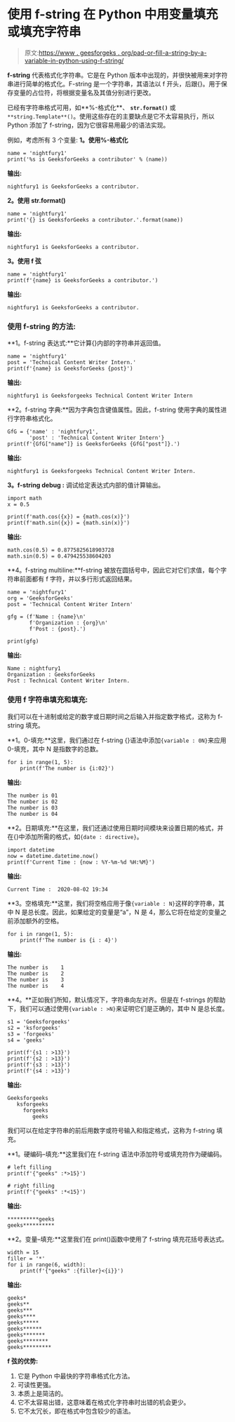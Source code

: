 # 使用 f-string 在 Python 中用变量填充或填充字符串

> 原文:[https://www . geesforgeks . org/pad-or-fill-a-string-by-a-variable-in-python-using-f-string/](https://www.geeksforgeeks.org/pad-or-fill-a-string-by-a-variable-in-python-using-f-string/)

**f-string** 代表格式化字符串。它是在 Python 版本中出现的，并很快被用来对字符串进行简单的格式化。F-string 是一个字符串，其语法以 f 开头，后跟{}。用于保存变量的占位符，将根据变量名及其值分别进行更改。

已经有字符串格式可用，如**%-格式化**、 **`str.format()`** 或`**string.Template**()`。使用这些存在的主要缺点是它不太容易执行，所以 Python 添加了 f-string，因为它很容易用最少的语法实现。

例如，考虑所有 3 个变量:
**1。使用%-格式化**

```
name = 'nightfury1'
print('%s is GeeksforGeeks a contributor' % (name))
```

**输出:**

```
nightfury1 is GeeksforGeeks a contributor.
```

**2。使用 str.format()**

```
name = 'nightfury1'
print('{} is GeeksforGeeks a contributor.'.format(name))
```

**输出:**

```
nightfury1 is GeeksforGeeks a contributor.
```

**3。使用 f 弦**

```
name = 'nightfury1'
print(f'{name} is GeeksforGeeks a contributor.')
```

**输出:**

```
nightfury1 is GeeksforGeeks a contributor.
```

### 使用 f-string 的方法:

**1。f-string 表达式:**它计算{}内部的字符串并返回值。

```
name = 'nightfury1'
post = 'Technical Content Writer Intern.'
print(f'{name} is GeeksforGeeks {post}')
```

**输出:**

```
nightfury1 is Geeksforgeeks Technical Content Writer Intern
```

**2。f-string 字典:**因为字典包含键值属性。因此，f-string 使用字典的属性进行字符串格式化。

```
GfG = {'name' : 'nightfury1',
       'post' : 'Technical Content Writer Intern'}
print(f'{GfG["name"]} is GeeksforGeeks {GfG["post"]}.')
```

**输出:**

```
nightfury1 is Geeksforgeeks Technical Content Writer Intern.
```

**3。f-string debug :** 调试给定表达式内部的值计算输出。

```
import math
x = 0.5

print(f'math.cos({x}) = {math.cos(x)}')
print(f'math.sin({x}) = {math.sin(x)}')
```

**输出:**

```
math.cos(0.5) = 0.8775825618903728
math.sin(0.5) = 0.479425538604203

```

**4。f-string multiline:**f-string 被放在圆括号中，因此它对它们求值，每个字符串前面都有 f 字符，并以多行形式返回结果。

```
name = 'nightfury1'
org = 'GeeksforGeeks'
post = 'Technical Content Writer Intern'

gfg = (f'Name : {name}\n'
       f'Organization : {org}\n'
       f'Post : {post}.')

print(gfg)
```

**输出:**

```
Name : nightfury1
Organization : GeeksforGeeks
Post : Technical Content Writer Intern.

```

### 使用 f 字符串填充和填充:

我们可以在十进制或给定的数字或日期时间之后输入并指定数字格式，这称为 f-string 填充。

**1。0-填充:**这里，我们通过在 f-string {}语法中添加`{variable : 0N}`来应用 0-填充，其中 N 是指数字的总数。

```
for i in range(1, 5):
    print(f'The number is {i:02}')
```

**输出:**

```
The number is 01
The number is 02
The number is 03
The number is 04

```

**2。日期填充:**在这里，我们还通过使用日期时间模块来设置日期的格式，并在{}中添加所需的格式，如`{date : directive}`。

```
import datetime
now = datetime.datetime.now()
print(f'Current Time : {now : %Y-%m-%d %H:%M}')
```

**输出:**

```
Current Time :  2020-08-02 19:34

```

**3。空格填充:**这里，我们将空格应用于像`{variable : N}`这样的字符串，其中 N 是总长度。因此，如果给定的变量是“a”，N 是 4，那么它将在给定的变量之前添加额外的空格。

```
for i in range(1, 5):
    print(f'The number is {i : 4}')
```

**输出:**

```
The number is    1
The number is    2
The number is    3
The number is    4

```

**4。**正如我们所知，默认情况下，字符串向左对齐。但是在 f-strings 的帮助下，我们可以通过使用`{variable : >N}`来证明它们是正确的，其中 N 是总长度。

```
s1 = 'Geeksforgeeks'
s2 = 'ksforgeeks'
s3 = 'forgeeks'
s4 = 'geeks'

print(f'{s1 : >13}')
print(f'{s2 : >13}')
print(f'{s3 : >13}')
print(f'{s4 : >13}')
```

**输出:**

```
Geeksforgeeks
   ksforgeeks
     forgeeks
        geeks

```

我们可以在给定字符串的前后用数字或符号输入和指定格式，这称为 f-string 填充。

**1。硬编码–填充:**这里我们在 f-string 语法中添加符号或填充符作为硬编码。

```
# left filling
print(f'{"geeks" :*>15}')

# right filling
print(f'{"geeks" :*<15}')
```

**输出:**

```
**********geeks
geeks**********

```

**2。变量–填充:**这里我们在 print()函数中使用了 f-string 填充花括号表达式。

```
width = 15
filler = '*'
for i in range(6, width):
    print(f'{"geeks" :{filler}<{i}}')
```

**输出:**

```
geeks*
geeks**
geeks***
geeks****
geeks*****
geeks******
geeks*******
geeks********
geeks*********

```

**f 弦的优势:**

1.  它是 Python 中最快的字符串格式化方法。
2.  可读性更强。
3.  本质上是简洁的。
4.  它不太容易出错，这意味着在格式化字符串时出错的机会更少。
5.  它不太冗长，即在格式中包含较少的语法。